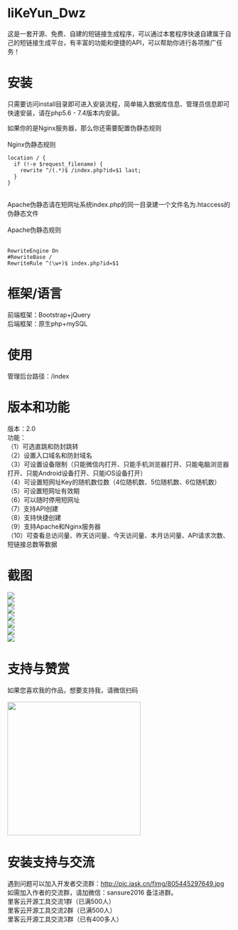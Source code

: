 # liKeYun_Dwz
这是一套开源、免费、自建的短链接生成程序，可以通过本套程序快速自建属于自己的短链接生成平台，有丰富的功能和便捷的API，可以帮助你进行各项推广任务！

# 安装
只需要访问install目录即可进入安装流程，简单输入数据库信息、管理员信息即可快速安装，请在php5.6 - 7.4版本内安装。<br/>

如果你的是Nginx服务器，那么你还需要配置伪静态规则<br/><br/>
Nginx伪静态规则<br/>
```
location / {
  if (!-e $request_filename) {
    rewrite ^/(.*)$ /index.php?id=$1 last;
  }
}
```
<br/>
Apache伪静态请在短网址系统index.php的同一目录建一个文件名为.htaccess的伪静态文件<br/><br/>
Apache伪静态规则<br/><br/>

```
RewriteEngine On
#RewriteBase / 
RewriteRule ^(\w+)$ index.php?id=$1
```

# 框架/语言
前端框架：Bootstrap+jQuery<br/>
后端框架：原生php+mySQL<br/>

# 使用
管理后台路径：/index

# 版本和功能
版本：2.0<br/>
功能：<br/>
（1）可选直跳和防封跳转<br/>
（2）设置入口域名和防封域名<br/>
（3）可设置设备限制（只能微信内打开、只能手机浏览器打开、只能电脑浏览器打开、只能Android设备打开、只能iOS设备打开）<br/>
（4）可设置短网址Key的随机数位数（4位随机数、5位随机数、6位随机数）<br/>
（5）可设置短网址有效期<br/>
（6）可以随时停用短网址<br/>
（7）支持API创建<br/>
（8）支持快捷创建<br/>
（9）支持Apache和Nginx服务器<br/>
（10）可查看总访问量、昨天访问量、今天访问量、本月访问量、API请求次数、短链接总数等数据<br/>

# 截图
<img src="https://github.com/likeyun/TANKING/blob/master/%E5%BE%AE%E4%BF%A1%E6%88%AA%E5%9B%BE_20211028154215.png" /><br/>
<img src="https://github.com/likeyun/TANKING/blob/master/%E5%BE%AE%E4%BF%A1%E6%88%AA%E5%9B%BE_20211028154227.png" /><br/>
<img src="https://github.com/likeyun/TANKING/blob/master/%E5%BE%AE%E4%BF%A1%E6%88%AA%E5%9B%BE_20211028154259.png" /><br/>
<img src="https://github.com/likeyun/TANKING/blob/master/%E5%BE%AE%E4%BF%A1%E6%88%AA%E5%9B%BE_20211028154314.png" /><br/>
<img src="https://github.com/likeyun/TANKING/blob/master/%E5%BE%AE%E4%BF%A1%E6%88%AA%E5%9B%BE_20211028154322.png" /><br/>
<img src="https://github.com/likeyun/TANKING/blob/master/%E5%BE%AE%E4%BF%A1%E6%88%AA%E5%9B%BE_20211028154333.png" /><br/>
<img src="https://github.com/likeyun/TANKING/blob/master/%E5%BE%AE%E4%BF%A1%E6%88%AA%E5%9B%BE_20211028154340.png" /><br/>

# 支持与赞赏
如果您喜欢我的作品，想要支持我，请微信扫码<br/><br/>
<img src="https://camo.githubusercontent.com/5fae9333ccce7aaf5dc8edd3bbbcf925a08c4d43d85a904e60073b167ef0043f/68747470733a2f2f702e7073746174702e636f6d2f6f726967696e2f7067632d696d6167652f6334663164366237353332343435646562643062656463383862623731643166" width="300"/>

# 安装支持与交流
遇到问题可以加入开发者交流群：http://pic.iask.cn/fimg/805445297649.jpg <br/>
如需加入作者的交流群，请加微信：sansure2016 备注进群。<br/>
里客云开源工具交流1群（已满500人）<br/>
里客云开源工具交流2群（已满500人）<br/>
里客云开源工具交流3群（已有400多人）
